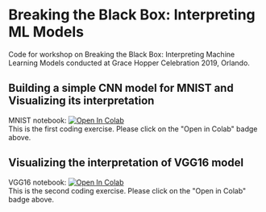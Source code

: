 # Breaking the Black Box: Interpreting ML Models
Code for workshop on Breaking the Black Box: Interpreting Machine Learning Models conducted at Grace Hopper Celebration 2019, Orlando.

## Building a simple CNN model for MNIST and Visualizing its interpretation
MNIST notebook: [![Open In Colab](https://colab.research.google.com/assets/colab-badge.svg)](https://colab.research.google.com/github/data-avengers-girls/Breaking-The-Black-Box-Interpreting-ML-Models/blob/master/mnist_interpretation.ipynb)  
This is the first coding exercise. Please click on the "Open in Colab" badge above.

## Visualizing the interpretation of VGG16 model
VGG16 notebook: [![Open In Colab](https://colab.research.google.com/assets/colab-badge.svg)](https://colab.research.google.com/github/data-avengers-girls/Breaking-The-Black-Box-Interpreting-ML-Models/blob/master/vgg16_interpretation.ipynb)  
This is the second coding exercise. Please click on the "Open in Colab" badge above.
